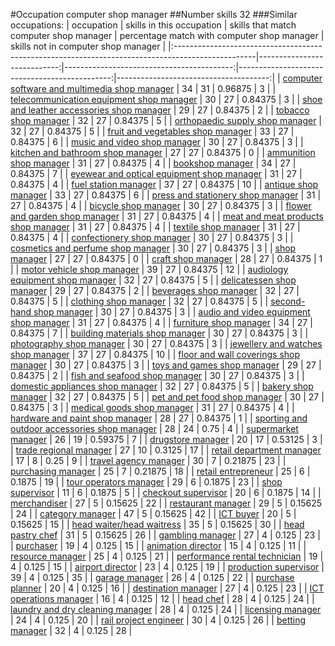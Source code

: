 #Occupation computer shop manager
##Number skills 32
###Similar occupations:
| occupation                                                                                        |   skills in this occupation |   skills that match computer shop manager |   percentage match with computer shop manager |   skills not in computer shop manager |
|:--------------------------------------------------------------------------------------------------|----------------------------:|------------------------------------------:|----------------------------------------------:|--------------------------------------:|
| [computer software and multimedia shop manager](computer_software_and_multimedia_shop_manager.md) |                          34 |                                        31 |                                       0.96875 |                                     3 |
| [telecommunication equipment shop manager](telecommunication_equipment_shop_manager.md)           |                          30 |                                        27 |                                       0.84375 |                                     3 |
| [shoe and leather accessories shop manager](shoe_and_leather_accessories_shop_manager.md)         |                          29 |                                        27 |                                       0.84375 |                                     2 |
| [tobacco shop manager](tobacco_shop_manager.md)                                                   |                          32 |                                        27 |                                       0.84375 |                                     5 |
| [orthopaedic supply shop manager](orthopaedic_supply_shop_manager.md)                             |                          32 |                                        27 |                                       0.84375 |                                     5 |
| [fruit and vegetables shop manager](fruit_and_vegetables_shop_manager.md)                         |                          33 |                                        27 |                                       0.84375 |                                     6 |
| [music and video shop manager](music_and_video_shop_manager.md)                                   |                          30 |                                        27 |                                       0.84375 |                                     3 |
| [kitchen and bathroom shop manager](kitchen_and_bathroom_shop_manager.md)                         |                          27 |                                        27 |                                       0.84375 |                                     0 |
| [ammunition shop manager](ammunition_shop_manager.md)                                             |                          31 |                                        27 |                                       0.84375 |                                     4 |
| [bookshop manager](bookshop_manager.md)                                                           |                          34 |                                        27 |                                       0.84375 |                                     7 |
| [eyewear and optical equipment shop manager](eyewear_and_optical_equipment_shop_manager.md)       |                          31 |                                        27 |                                       0.84375 |                                     4 |
| [fuel station manager](fuel_station_manager.md)                                                   |                          37 |                                        27 |                                       0.84375 |                                    10 |
| [antique shop manager](antique_shop_manager.md)                                                   |                          33 |                                        27 |                                       0.84375 |                                     6 |
| [press and stationery shop manager](press_and_stationery_shop_manager.md)                         |                          31 |                                        27 |                                       0.84375 |                                     4 |
| [bicycle shop manager](bicycle_shop_manager.md)                                                   |                          30 |                                        27 |                                       0.84375 |                                     3 |
| [flower and garden shop manager](flower_and_garden_shop_manager.md)                               |                          31 |                                        27 |                                       0.84375 |                                     4 |
| [meat and meat products shop manager](meat_and_meat_products_shop_manager.md)                     |                          31 |                                        27 |                                       0.84375 |                                     4 |
| [textile shop manager](textile_shop_manager.md)                                                   |                          31 |                                        27 |                                       0.84375 |                                     4 |
| [confectionery shop manager](confectionery_shop_manager.md)                                       |                          30 |                                        27 |                                       0.84375 |                                     3 |
| [cosmetics and perfume shop manager](cosmetics_and_perfume_shop_manager.md)                       |                          30 |                                        27 |                                       0.84375 |                                     3 |
| [shop manager](shop_manager.md)                                                                   |                          27 |                                        27 |                                       0.84375 |                                     0 |
| [craft shop manager](craft_shop_manager.md)                                                       |                          28 |                                        27 |                                       0.84375 |                                     1 |
| [motor vehicle shop manager](motor_vehicle_shop_manager.md)                                       |                          39 |                                        27 |                                       0.84375 |                                    12 |
| [audiology equipment shop manager](audiology_equipment_shop_manager.md)                           |                          32 |                                        27 |                                       0.84375 |                                     5 |
| [delicatessen shop manager](delicatessen_shop_manager.md)                                         |                          29 |                                        27 |                                       0.84375 |                                     2 |
| [beverages shop manager](beverages_shop_manager.md)                                               |                          32 |                                        27 |                                       0.84375 |                                     5 |
| [clothing shop manager](clothing_shop_manager.md)                                                 |                          32 |                                        27 |                                       0.84375 |                                     5 |
| [second-hand shop manager](second-hand_shop_manager.md)                                           |                          30 |                                        27 |                                       0.84375 |                                     3 |
| [audio and video equipment shop manager](audio_and_video_equipment_shop_manager.md)               |                          31 |                                        27 |                                       0.84375 |                                     4 |
| [furniture shop manager](furniture_shop_manager.md)                                               |                          34 |                                        27 |                                       0.84375 |                                     7 |
| [building materials shop manager](building_materials_shop_manager.md)                             |                          30 |                                        27 |                                       0.84375 |                                     3 |
| [photography shop manager](photography_shop_manager.md)                                           |                          30 |                                        27 |                                       0.84375 |                                     3 |
| [jewellery and watches shop manager](jewellery_and_watches_shop_manager.md)                       |                          37 |                                        27 |                                       0.84375 |                                    10 |
| [floor and wall coverings shop manager](floor_and_wall_coverings_shop_manager.md)                 |                          30 |                                        27 |                                       0.84375 |                                     3 |
| [toys and games shop manager](toys_and_games_shop_manager.md)                                     |                          29 |                                        27 |                                       0.84375 |                                     2 |
| [fish and seafood shop manager](fish_and_seafood_shop_manager.md)                                 |                          30 |                                        27 |                                       0.84375 |                                     3 |
| [domestic appliances shop manager](domestic_appliances_shop_manager.md)                           |                          32 |                                        27 |                                       0.84375 |                                     5 |
| [bakery shop manager](bakery_shop_manager.md)                                                     |                          32 |                                        27 |                                       0.84375 |                                     5 |
| [pet and pet food shop manager](pet_and_pet_food_shop_manager.md)                                 |                          30 |                                        27 |                                       0.84375 |                                     3 |
| [medical goods shop manager](medical_goods_shop_manager.md)                                       |                          31 |                                        27 |                                       0.84375 |                                     4 |
| [hardware and paint shop manager](hardware_and_paint_shop_manager.md)                             |                          28 |                                        27 |                                       0.84375 |                                     1 |
| [sporting and outdoor accessories shop manager](sporting_and_outdoor_accessories_shop_manager.md) |                          28 |                                        24 |                                       0.75    |                                     4 |
| [supermarket manager](supermarket_manager.md)                                                     |                          26 |                                        19 |                                       0.59375 |                                     7 |
| [drugstore manager](drugstore_manager.md)                                                         |                          20 |                                        17 |                                       0.53125 |                                     3 |
| [trade regional manager](trade_regional_manager.md)                                               |                          27 |                                        10 |                                       0.3125  |                                    17 |
| [retail department manager](retail_department_manager.md)                                         |                          17 |                                         8 |                                       0.25    |                                     9 |
| [travel agency manager](travel_agency_manager.md)                                                 |                          30 |                                         7 |                                       0.21875 |                                    23 |
| [purchasing manager](purchasing_manager.md)                                                       |                          25 |                                         7 |                                       0.21875 |                                    18 |
| [retail entrepreneur](retail_entrepreneur.md)                                                     |                          25 |                                         6 |                                       0.1875  |                                    19 |
| [tour operators manager](tour_operators_manager.md)                                               |                          29 |                                         6 |                                       0.1875  |                                    23 |
| [shop supervisor](shop_supervisor.md)                                                             |                          11 |                                         6 |                                       0.1875  |                                     5 |
| [checkout supervisor](checkout_supervisor.md)                                                     |                          20 |                                         6 |                                       0.1875  |                                    14 |
| [merchandiser](merchandiser.md)                                                                   |                          27 |                                         5 |                                       0.15625 |                                    22 |
| [restaurant manager](restaurant_manager.md)                                                       |                          29 |                                         5 |                                       0.15625 |                                    24 |
| [category manager](category_manager.md)                                                           |                          47 |                                         5 |                                       0.15625 |                                    42 |
| [ICT buyer](ICT_buyer.md)                                                                         |                          20 |                                         5 |                                       0.15625 |                                    15 |
| [head waiter/head waitress](head_waiter-head_waitress.md)                                         |                          35 |                                         5 |                                       0.15625 |                                    30 |
| [head pastry chef](head_pastry_chef.md)                                                           |                          31 |                                         5 |                                       0.15625 |                                    26 |
| [gambling manager](gambling_manager.md)                                                           |                          27 |                                         4 |                                       0.125   |                                    23 |
| [purchaser](purchaser.md)                                                                         |                          19 |                                         4 |                                       0.125   |                                    15 |
| [animation director](animation_director.md)                                                       |                          15 |                                         4 |                                       0.125   |                                    11 |
| [resource manager](resource_manager.md)                                                           |                          25 |                                         4 |                                       0.125   |                                    21 |
| [performance rental technician](performance_rental_technician.md)                                 |                          19 |                                         4 |                                       0.125   |                                    15 |
| [airport director](airport_director.md)                                                           |                          23 |                                         4 |                                       0.125   |                                    19 |
| [production supervisor](production_supervisor.md)                                                 |                          39 |                                         4 |                                       0.125   |                                    35 |
| [garage manager](garage_manager.md)                                                               |                          26 |                                         4 |                                       0.125   |                                    22 |
| [purchase planner](purchase_planner.md)                                                           |                          20 |                                         4 |                                       0.125   |                                    16 |
| [destination manager](destination_manager.md)                                                     |                          27 |                                         4 |                                       0.125   |                                    23 |
| [ICT operations manager](ICT_operations_manager.md)                                               |                          16 |                                         4 |                                       0.125   |                                    12 |
| [head chef](head_chef.md)                                                                         |                          28 |                                         4 |                                       0.125   |                                    24 |
| [laundry and dry cleaning manager](laundry_and_dry_cleaning_manager.md)                           |                          28 |                                         4 |                                       0.125   |                                    24 |
| [licensing manager](licensing_manager.md)                                                         |                          24 |                                         4 |                                       0.125   |                                    20 |
| [rail project engineer](rail_project_engineer.md)                                                 |                          30 |                                         4 |                                       0.125   |                                    26 |
| [betting manager](betting_manager.md)                                                             |                          32 |                                         4 |                                       0.125   |                                    28 |
